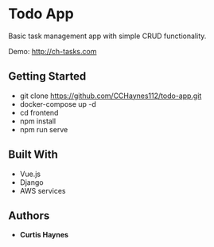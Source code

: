 # Todo App

Basic task management app with simple CRUD functionality.

Demo: http://ch-tasks.com

## Getting Started

* git clone https://github.com/CCHaynes112/todo-app.git
* docker-compose up -d
* cd frontend
* npm install
* npm run serve

## Built With

* Vue.js
* Django
* AWS services


## Authors

* **Curtis Haynes**